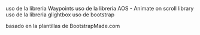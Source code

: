 uso de la libreria Waypoints
uso de la libreria AOS - Animate on scroll library
uso de la libreria glightbox
uso de bootstrap

basado en la plantillas de BootstrapMade.com
